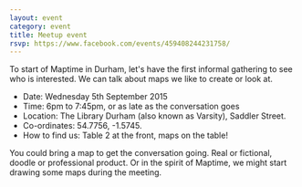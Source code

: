 ```yaml
---
layout: event
category: event
title: Meetup event
rsvp: https://www.facebook.com/events/459408244231758/
---
```


To start of Maptime in Durham, let's have the first informal gathering to see who is interested. We can talk about maps we like to create or look at.

* Date: Wednesday 5th September 2015
* Time: 6pm to 7:45pm, or as late as the conversation goes
* Location: The Library Durham (also known as Varsity), Saddler Street.
* Co-ordinates: 54.7756, -1.5745.
* How to find us: Table 2 at the front, maps on the table!

You could bring a map to get the conversation going. Real or fictional, doodle or professional product. Or in the spirit of Maptime, we might start drawing some maps during the meeting.
